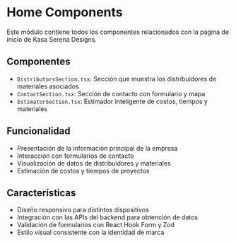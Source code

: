 # Home Components

Este módulo contiene todos los componentes relacionados con la página de inicio de Kasa Serena Designs.

## Componentes
- `DistributorsSection.tsx`: Sección que muestra los distribuidores de materiales asociados
- `ContactSection.tsx`: Sección de contacto con formulario y mapa
- `EstimatorSection.tsx`: Estimador inteligente de costos, tiempos y materiales

## Funcionalidad
- Presentación de la información principal de la empresa
- Interacción con formularios de contacto
- Visualización de datos de distribuidores y materiales
- Estimación de costos y tiempos de proyectos

## Características
- Diseño responsivo para distintos dispositivos
- Integración con las APIs del backend para obtención de datos
- Validación de formularios con React Hook Form y Zod
- Estilo visual consistente con la identidad de marca